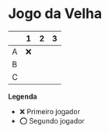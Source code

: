 # Jogo da Velha

|   | 1 | 2 | 3 |
|---|---|---|---|
| A | ❌  |   |  |
| B |   |   |   |
| C |   |   |  |

**Legenda**

- ❌ Primeiro jogador 
- ⭕ Segundo jogador
